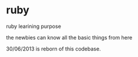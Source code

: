 ruby
====


ruby learining purpose

the newbies can know all the basic things from here

30/06/2013 is reborn of this codebase.
